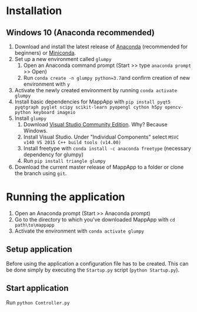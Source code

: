 # Installation

## Windows 10 (Anaconda recommended)

1. Download and install the latest release of [Anaconda](https://www.anaconda.com/distribution/) (recommended for beginners) or [Miniconda](https://docs.conda.io/en/latest/miniconda.html).
2. Set up a new environment called `glumpy`
    1. Open an Anaconda command prompt (Start >> type `anaconda prompt` >> Open)
    2. Run `conda create -n glumpy python=3.7`and confirm creation of new environment with `y`
3. Activate the newly created environment by running `conda activate glumpy`
4. Install basic dependencies for MappApp with `pip install pyqt5 pyqtgraph pyglet scipy scikit-learn pyopengl cython h5py opencv-python keyboard imageio`
5. Install `glumpy`
    1. Download [Visual Studio Community Edition](https://visualstudio.microsoft.com/downloads/). Why? Because Windows.
    2. Install Visual Studio. Under "Individual Components" select `MSVC v140 VS 2015 C++ build tools (v14.00)`
    3. Install freetype with `conda install -c anaconda freetype` (necessary dependency for glumpy)
    4. Run `pip install triangle glumpy`
6. Download the current master release of MappApp to a folder or clone the branch using `git`.

# Running the application
 
1. Open an Anaconda prompt (Start >> Anaconda prompt)
2. Go to the directory to which you've downloaded MappApp with `cd path\to\mappapp`
2. Activate the environment with `conda activate glumpy`

## Setup application
Before using the application a configuration file has to be created. This can be done simply by executing the `Startup.py` script (`python Startup.py`).

## Start application
Run `python Controller.py`
